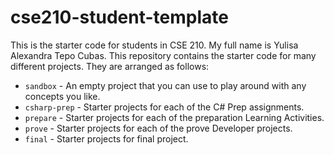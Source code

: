 # cse210-student-template
This is the starter code for students in CSE 210.
My full name is Yulisa Alexandra Tepo Cubas.
This repository contains the starter code for many different projects. They are arranged as follows:
* `sandbox` - An empty project that you can use to play around with any concepts you like.
* `csharp-prep` - Starter projects for each of the C# Prep assignments.
* `prepare` - Starter projects for each of the preparation Learning Activities.
* `prove` - Starter projects for each of the prove Developer projects.
* `final` - Starter projects for final project.
